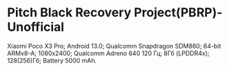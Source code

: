 # Pitch Black Recovery Project(PBRP)-Unofficial
Xiaomi Poco X3 Pro;
Android 13.0; 
Qualcomm Snapdragon SDM860; 
64-bit ARMv8-A; 
1080x2400; 
Qualcomm Adreno 640 120 Гц;
8Гб (LPDDR4x);
128(256)Гб;
Battery 5000 mAh.
